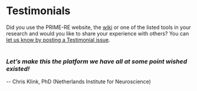 # Testimonials

Did you use the PRIME-RE website, the [wiki](https://github.com/PRIME-RE/prime-re.github.io/wiki/) or one of the listed tools in your research and would you like to share your experience with others? 
You can [let us know by posting a Testimonial issue](https://github.com/PRIME-RE/prime-re.github.io/issues/new?assignees=&labels=Testimonial&template=testimonial.md&title=%5BTestimonial%5D+).
<br>
<br>

### *Let’s make this the platform we have all at some point wished existed!*     
-- Chris Klink, PhD (Netherlands Institute for Neuroscience)

